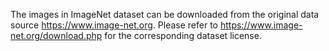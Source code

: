 
The images in ImageNet dataset can be downloaded from the original data source https://www.image-net.org.
Please refer to https://www.image-net.org/download.php for the corresponding dataset license.